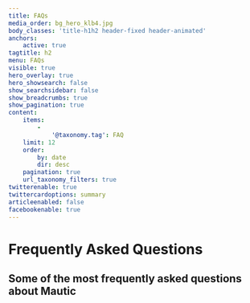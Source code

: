 ```yaml
---
title: FAQs
media_order: bg_hero_klb4.jpg
body_classes: 'title-h1h2 header-fixed header-animated'
anchors:
    active: true
tagtitle: h2
menu: FAQs
visible: true
hero_overlay: true
hero_showsearch: false
show_searchsidebar: false
show_breadcrumbs: true
show_pagination: true
content:
    items:
        -
            '@taxonomy.tag': FAQ
    limit: 12
    order:
        by: date
        dir: desc
    pagination: true
    url_taxonomy_filters: true
twitterenable: true
twittercardoptions: summary
articleenabled: false
facebookenable: true
---
```


# Frequently Asked Questions
## Some of the most frequently asked questions about Mautic